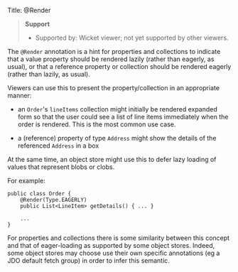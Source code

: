 Title: @Render

> **Support**
> 
> * Supported by: Wicket viewer; not yet supported by other viewers.

The `@Render` annotation is a hint for properties and collections to
indicate that a value property should be rendered lazily (rather than
eagerly, as usual), or that a reference property or collection should be
rendered eagerly (rather than lazily, as usual).

Viewers can use this to present the property/collection in an
appropriate manner:

-   an `Order`'s `lineItems` collection might initially be rendered expanded
    form so that the user could see a list of line items immediately
    when the order is rendered. This is the most common use case.

-   a (reference) property of type `Address` might show the details of the
    referenced `Address` in a box

At the same time, an object store might use this to defer lazy loading
of values that represent blobs or clobs.

For example:

    public class Order {
        @Render(Type.EAGERLY)
        public List<LineItem> getDetails() { ... }

        ...
    }

For properties and collections there is some similarity between this
concept and that of eager-loading as supported by some object stores.
Indeed, some object stores may choose use their own specific annotations
(eg a JDO default fetch group) in order to infer this semantic.
